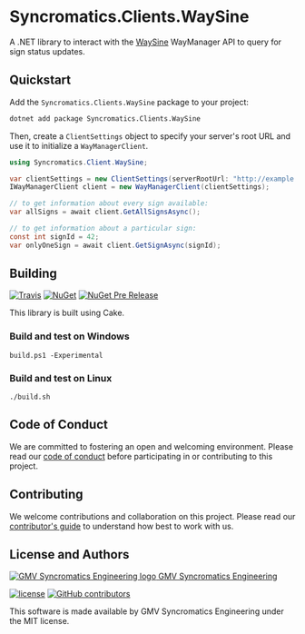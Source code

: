 # Syncromatics.Clients.WaySine

A .NET library to interact with the [WaySine](http://waysine.com/) WayManager API to query for sign
status updates.

## Quickstart

Add the `Syncromatics.Clients.WaySine` package to your project:

```bash
dotnet add package Syncromatics.Clients.WaySine
```

Then, create a `ClientSettings` object to specify your server's root URL and use it to initialize a
`WayManagerClient`.

```csharp
using Syncromatics.Client.WaySine;

var clientSettings = new ClientSettings(serverRootUrl: "http://example.com/");
IWayManagerClient client = new WayManagerClient(clientSettings);

// to get information about every sign available:
var allSigns = await client.GetAllSignsAsync();

// to get information about a particular sign:
const int signId = 42;
var onlyOneSign = await client.GetSignAsync(signId);
```

## Building

[![Travis](https://img.shields.io/travis/syncromatics/Syncromatics.Clients.WaySine.svg)](https://travis-ci.org/syncromatics/Syncromatics.Clients.WaySine)
[![NuGet](https://img.shields.io/nuget/v/Syncromatics.Clients.WaySine.svg)](https://www.nuget.org/packages/Syncromatics.Clients.WaySine/)
[![NuGet Pre Release](https://img.shields.io/nuget/vpre/Syncromatics.Clients.WaySine.svg)](https://www.nuget.org/packages/Syncromatics.Clients.WaySine/)

This library is built using Cake.

### Build and test on Windows

```
build.ps1 -Experimental
```

### Build and test on Linux

```
./build.sh
```

## Code of Conduct

We are committed to fostering an open and welcoming environment. Please read our [code of conduct](CODE_OF_CONDUCT.md) before participating in or contributing to this project.

## Contributing

We welcome contributions and collaboration on this project. Please read our [contributor's guide](CONTRIBUTING.md) to understand how best to work with us.

## License and Authors

[![GMV Syncromatics Engineering logo](https://secure.gravatar.com/avatar/645145afc5c0bc24ba24c3d86228ad39?size=16) GMV Syncromatics Engineering](https://github.com/syncromatics)

[![license](https://img.shields.io/github/license/syncromatics/syncromatics/Syncromatics.Clients.WaySine.svg)](https://github.com/syncromatics/syncromatics/Syncromatics.Clients.WaySine/blob/master/LICENSE)
[![GitHub contributors](https://img.shields.io/github/contributors/syncromatics/syncromatics/Syncromatics.Clients.WaySine.svg)](https://github.com/syncromatics/syncromatics/Syncromatics.Clients.WaySine/graphs/contributors)

This software is made available by GMV Syncromatics Engineering under the MIT license.